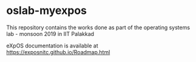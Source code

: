 # oslab-myexpos
This repository contains the works done as part of the operating systems lab - monsoon 2019 in IIT Palakkad

eXpOS documentation is available at https://exposnitc.github.io/Roadmap.html
